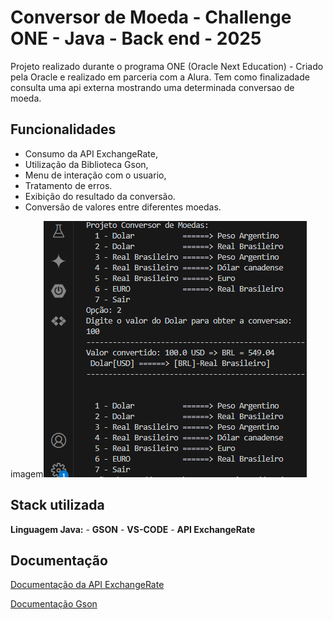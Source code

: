 


# Conversor de Moeda - Challenge ONE - Java - Back end - 2025

Projeto realizado durante o programa ONE (Oracle Next Education) - Criado pela Oracle e realizado em parceria com a Alura. Tem como finalizadade consulta uma api externa mostrando uma determinada conversao de moeda.




## Funcionalidades

- Consumo da API ExchangeRate,
- Utilização da Biblioteca Gson,
- Menu de interação com o usuario,
- Tratamento de erros.
- Exibição do resultado da conversão.
- Conversão de valores entre diferentes moedas.

imagem![image](https://github.com/Lucas-Fernandes-Ramos/conversor-moedas/blob/main/ConversorDeMoedas/img/exemplo-menu.png)



## Stack utilizada

**Linguagem Java:** - **GSON** -
**VS-CODE** -
**API ExchangeRate** 



## Documentação

[Documentação da API ExchangeRate](https://www.exchangerate-api.com/docs/overview) 

[Documentação Gson](https://mvnrepository.com/artifact/com.google.code.gson/gson)

